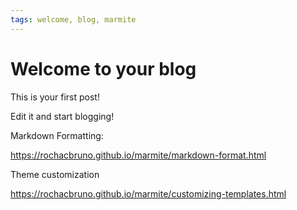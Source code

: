 ```yaml
---
tags: welcome, blog, marmite
---
```


# Welcome to your blog

This is your first post!

Edit it and start blogging!


Markdown Formatting:  

https://rochacbruno.github.io/marmite/markdown-format.html

Theme customization  

https://rochacbruno.github.io/marmite/customizing-templates.html 
